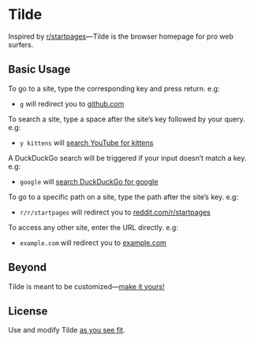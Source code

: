 # Tilde

Inspired by [r/startpages](https://www.reddit.com/r/startpages)&mdash;Tilde is
the browser homepage for pro web surfers.

## Basic Usage

To go to a site, type the corresponding key and press return. e.g:

- `g` will redirect you to [github.com](https://github.com)

To search a site, type a space after the site&rsquo;s key followed by your
query. e.g:

- `y kittens` will
  [search YouTube for kittens](https://www.youtube.com/results?search_query=kittens)

A DuckDuckGo search will be triggered if your input doesn&rsquo;t match a key.
e.g:

- `google` will [search DuckDuckGo for google](https://duckduckgo.com/?q=google)

To go to a specific path on a site, type the path after the site&rsquo;s key.
e.g:

- `r/r/startpages` will redirect you to
  [reddit.com/r/startpages](https://www.reddit.com/r/startpages)

To access any other site, enter the URL directly. e.g:

- `example.com` will redirect you to [example.com](https://example.com)

## Beyond

Tilde is meant to be customized&mdash;[make it yours!](index.html)

## License

Use and modify Tilde [as you see fit](UNLICENSE).
